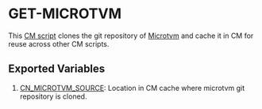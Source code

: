 # GET-MICROTVM
This [CM script](https://github.com/mlcommons/ck/blob/master/cm/docs/specs/script.md) clones the git repository of [Microtvm](https://github.com/octoml/microtvm) and cache it in CM for reuse across other CM scripts.

## Exported Variables
1. [CN_MICROTVM_SOURCE](https://github.com/mlcommons/ck/blob/master/mlc-mlops/script/get-microtvm/customize.py#L24): Location in CM cache where microtvm git repository is cloned. 
